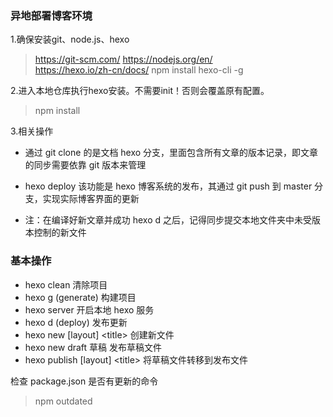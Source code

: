 ### 异地部署博客环境

1.确保安装git、node.js、hexo
>https://git-scm.com/
https://nodejs.org/en/    
https://hexo.io/zh-cn/docs/
npm install hexo-cli -g   

2.进入本地仓库执行hexo安装。不需要init！否则会覆盖原有配置。   
>npm install    

3.相关操作

- 通过 git clone 的是文档 hexo 分支，里面包含所有文章的版本记录，即文章的同步需要依靠 git 版本来管理

- hexo deploy 该功能是 hexo 博客系统的发布，其通过 git push 到 master 分支，实现实际博客界面的更新

- 注：在编译好新文章并成功 hexo d 之后，记得同步提交本地文件夹中未受版本控制的新文件

### 基本操作


- hexo clean 清除项目
- hexo g (generate) 构建项目
- hexo server 开启本地 hexo 服务
- hexo d (deploy) 发布更新
- hexo new \[layout\] \<title\> 创建新文件
- hexo new draft 草稿 发布草稿文件
- hexo publish \[layout\] \<title\> 将草稿文件转移到发布文件

检查 package.json 是否有更新的命令

> npm outdated

